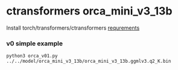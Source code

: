# ctransformers orca_mini_v3_13b

Install torch/transformers/ctransformers [requrements](../README.md)

### v0 simple example
```
python3 orca_v01.py ../../model/orca_mini_v3_13b/orca_mini_v3_13b.ggmlv3.q2_K.bin
```

